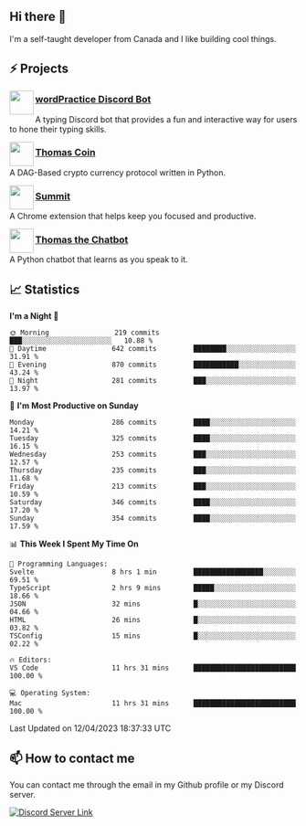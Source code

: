 <h2>Hi there 👋</h2>

<p>I'm a self-taught developer from Canada and I like building cool things.</p>

<h2>⚡ Projects</h2>

<img align="left" src="https://i.imgur.com/BIzs17V.png" width="42" height="42" />
<h3><a target="_blank" href="https://wordpractice.principle.sh/">wordPractice Discord Bot</a></h3>
<p>A typing Discord bot that provides a fun and interactive way for users to hone their typing skills.</p>

<img align="left" src="https://i.imgur.com/4FdQpgN.png" width="42" height="42" />
<h3><a href="https://github.com/principle105/thomas-coin">Thomas Coin</a></h3>
<p>A DAG-Based crypto currency protocol written in Python.</p>

<img align="left" src="https://i.imgur.com/Ly8Atho.png" width="42" height="42" />
<h3><a href="https://summit.sh/">Summit</a></h3>
<p>A Chrome extension that helps keep you focused and productive.</p>

<img align="left" src="https://i.imgur.com/hA9YF2s.png" width="42" height="42" />
<h3><a href="https://github.com/principle105/thomasthechatbot">Thomas the Chatbot</a></h3>
<p>A Python chatbot that learns as you speak to it.</p>

<h2>📈 Statistics</h2>

<!--START_SECTION:waka-->
**I'm a Night 🦉** 

```text
🌞 Morning                219 commits         ███░░░░░░░░░░░░░░░░░░░░░░   10.88 % 
🌆 Daytime                642 commits         ████████░░░░░░░░░░░░░░░░░   31.91 % 
🌃 Evening                870 commits         ███████████░░░░░░░░░░░░░░   43.24 % 
🌙 Night                  281 commits         ███░░░░░░░░░░░░░░░░░░░░░░   13.97 % 
```
📅 **I'm Most Productive on Sunday** 

```text
Monday                   286 commits         ████░░░░░░░░░░░░░░░░░░░░░   14.21 % 
Tuesday                  325 commits         ████░░░░░░░░░░░░░░░░░░░░░   16.15 % 
Wednesday                253 commits         ███░░░░░░░░░░░░░░░░░░░░░░   12.57 % 
Thursday                 235 commits         ███░░░░░░░░░░░░░░░░░░░░░░   11.68 % 
Friday                   213 commits         ███░░░░░░░░░░░░░░░░░░░░░░   10.59 % 
Saturday                 346 commits         ████░░░░░░░░░░░░░░░░░░░░░   17.20 % 
Sunday                   354 commits         ████░░░░░░░░░░░░░░░░░░░░░   17.59 % 
```


📊 **This Week I Spent My Time On** 

```text
💬 Programming Languages: 
Svelte                   8 hrs 1 min         █████████████████░░░░░░░░   69.51 % 
TypeScript               2 hrs 9 mins        █████░░░░░░░░░░░░░░░░░░░░   18.66 % 
JSON                     32 mins             █░░░░░░░░░░░░░░░░░░░░░░░░   04.66 % 
HTML                     26 mins             █░░░░░░░░░░░░░░░░░░░░░░░░   03.82 % 
TSConfig                 15 mins             █░░░░░░░░░░░░░░░░░░░░░░░░   02.22 % 

🔥 Editors: 
VS Code                  11 hrs 31 mins      █████████████████████████   100.00 % 

💻 Operating System: 
Mac                      11 hrs 31 mins      █████████████████████████   100.00 % 
```


 Last Updated on 12/04/2023 18:37:33 UTC
<!--END_SECTION:waka-->

<h2>📫 How to contact me</h2>

You can contact me through the email in my Github profile or my Discord server.

[![Discord Server Link](https://dcbadge.vercel.app/api/server/DHnk46C)](https://discord.gg/DHnk46C)

